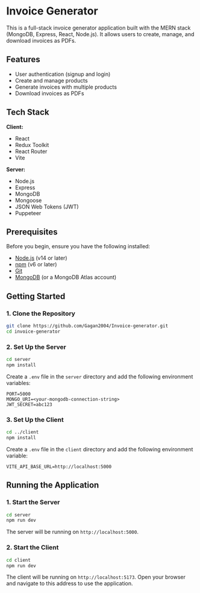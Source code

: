 # Invoice Generator

This is a full-stack invoice generator application built with the MERN stack (MongoDB, Express, React, Node.js). It allows users to create, manage, and download invoices as PDFs.

## Features

- User authentication (signup and login)
- Create and manage products
- Generate invoices with multiple products
- Download invoices as PDFs

## Tech Stack

**Client:**

- React
- Redux Toolkit
- React Router
- Vite

**Server:**

- Node.js
- Express
- MongoDB
- Mongoose
- JSON Web Tokens (JWT)
- Puppeteer

## Prerequisites

Before you begin, ensure you have the following installed:

- [Node.js](https://nodejs.org/en/) (v14 or later)
- [npm](https://www.npmjs.com/) (v6 or later)
- [Git](https://git-scm.com/)
- [MongoDB](https://www.mongodb.com/try/download/community) (or a MongoDB Atlas account)

## Getting Started

### 1. Clone the Repository

```bash
git clone https://github.com/Gagan2004/Invoice-generator.git
cd invoice-generator
```

### 2. Set Up the Server

```bash
cd server
npm install
```

Create a `.env` file in the `server` directory and add the following environment variables:

```env
PORT=5000
MONGO_URI=<your-mongodb-connection-string>
JWT_SECRET=abc123
```

### 3. Set Up the Client

```bash
cd ../client
npm install
```

Create a `.env` file in the `client` directory and add the following environment variable:

```env
VITE_API_BASE_URL=http://localhost:5000
```

## Running the Application

### 1. Start the Server

```bash
cd server
npm run dev
```

The server will be running on `http://localhost:5000`.

### 2. Start the Client

```bash
cd client
npm run dev
```

The client will be running on `http://localhost:5173`. Open your browser and navigate to this address to use the application.
